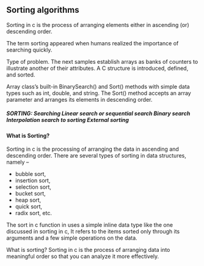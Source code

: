 ## Sorting algorithms


Sorting in c is the process of arranging elements either in ascending (or) descending order. 

The term sorting appeared when humans realized the importance of searching quickly.


Type of problem. The next samples establish arrays as banks of counters to illustrate another of their attributes. 
A C structure is introduced, defined, and sorted.

Array class’s built-in BinarySearch() and Sort() methods with simple data types such as
int, double, and string. 
The Sort() method accepts an array parameter and arranges its elements in descending order.

##### SORTING: Searching Linear search or sequential search Binary search Interpolation search to sorting External sorting


#### What is Sorting?

Sorting in c is the processing of arranging the data in ascending and descending order.
There are several types of sorting in data structures, namely – 
- bubble sort, 
- insertion sort, 
- selection sort,
- bucket sort, 
- heap sort, 
- quick sort,
- radix sort, etc.


The sort in c function in uses a simple inline data type like the one discussed in sorting in c, It refers to the items sorted only 
through its arguments and a few simple operations on the data.


What is sorting? Sorting in c is the process of arranging data into meaningful order so that you can analyze it more effectively.



